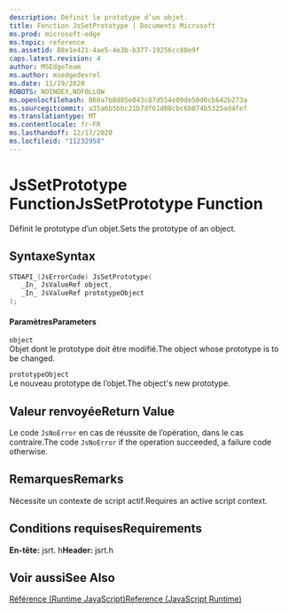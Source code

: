 ```yaml
---
description: Définit le prototype d’un objet.
title: Fonction JsSetPrototype | Documents Microsoft
ms.prod: microsoft-edge
ms.topic: reference
ms.assetid: 88e1e421-4ae5-4e3b-b377-19256cc80e9f
caps.latest.revision: 4
author: MSEdgeTeam
ms.author: msedgedevrel
ms.date: 11/19/2020
ROBOTS: NOINDEX,NOFOLLOW
ms.openlocfilehash: 860a7b8d85e043c87d554e09de50d0cb642b273a
ms.sourcegitcommit: a35a6b5bbc21b7df61d08cbc6b074b5325ad4fef
ms.translationtype: MT
ms.contentlocale: fr-FR
ms.lasthandoff: 12/17/2020
ms.locfileid: "11232958"
---
```

# <span data-ttu-id="9ea61-103">JsSetPrototype Function</span><span class="sxs-lookup"><span data-stu-id="9ea61-103">JsSetPrototype Function</span></span>

<span data-ttu-id="9ea61-104">Définit le prototype d’un objet.</span><span class="sxs-lookup"><span data-stu-id="9ea61-104">Sets the prototype of an object.</span></span>  
  
## <span data-ttu-id="9ea61-105">Syntaxe</span><span class="sxs-lookup"><span data-stu-id="9ea61-105">Syntax</span></span>  
  
```cpp  
STDAPI_(JsErrorCode) JsSetPrototype(  
   _In_ JsValueRef object,  
   _In_ JsValueRef prototypeObject  
);  
```  
  
#### <span data-ttu-id="9ea61-106">Paramètres</span><span class="sxs-lookup"><span data-stu-id="9ea61-106">Parameters</span></span>  
 `object`  
 <span data-ttu-id="9ea61-107">Objet dont le prototype doit être modifié.</span><span class="sxs-lookup"><span data-stu-id="9ea61-107">The object whose prototype is to be changed.</span></span>  
  
 `prototypeObject`  
 <span data-ttu-id="9ea61-108">Le nouveau prototype de l’objet.</span><span class="sxs-lookup"><span data-stu-id="9ea61-108">The object's new prototype.</span></span>  
  
## <span data-ttu-id="9ea61-109">Valeur renvoyée</span><span class="sxs-lookup"><span data-stu-id="9ea61-109">Return Value</span></span>  
 <span data-ttu-id="9ea61-110">Le code `JsNoError` en cas de réussite de l’opération, dans le cas contraire.</span><span class="sxs-lookup"><span data-stu-id="9ea61-110">The code `JsNoError` if the operation succeeded, a failure code otherwise.</span></span>  
  
## <span data-ttu-id="9ea61-111">Remarques</span><span class="sxs-lookup"><span data-stu-id="9ea61-111">Remarks</span></span>  
 <span data-ttu-id="9ea61-112">Nécessite un contexte de script actif.</span><span class="sxs-lookup"><span data-stu-id="9ea61-112">Requires an active script context.</span></span>  
  
## <span data-ttu-id="9ea61-113">Conditions requises</span><span class="sxs-lookup"><span data-stu-id="9ea61-113">Requirements</span></span>  
 <span data-ttu-id="9ea61-114">**En-tête:** jsrt. h</span><span class="sxs-lookup"><span data-stu-id="9ea61-114">**Header:** jsrt.h</span></span>  
  
## <span data-ttu-id="9ea61-115">Voir aussi</span><span class="sxs-lookup"><span data-stu-id="9ea61-115">See Also</span></span>  
 [<span data-ttu-id="9ea61-116">Référence (Runtime JavaScript)</span><span class="sxs-lookup"><span data-stu-id="9ea61-116">Reference (JavaScript Runtime)</span></span>](../chakra-hosting/reference-javascript-runtime.md)
